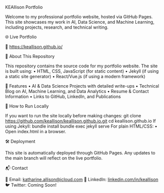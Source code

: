 KEAllison Portfolio

Welcome to my professional portfolio website, hosted via GitHub Pages. This site showcases my work in AI, Data Science, and Machine Learning, including projects, research, and technical writing.

🌐 Live Portfolio

🔗 https://keallison.github.io/

📂 About This Repository

This repository contains the source code for my portfolio website. The site is built using:
	•	HTML, CSS, JavaScript (for static content)
	•	Jekyll (if using a static site generator)
	•	React/Vue.js (if using a modern framework)

🚀 Features
	•	AI & Data Science Projects with detailed write-ups
	•	Technical Blog on AI, Machine Learning, and Data Analytics
	•	Resume & Contact Information
	•	Links to GitHub, LinkedIn, and Publications

📌 How to Run Locally

If you want to run the site locally before making changes:
git clone https://github.com/keallison/keallison.github.io.git
cd keallison.github.io
If using Jekyll:
bundle install
bundle exec jekyll serve
For plain HTML/CSS:
	•	Open index.html in a browser.

🛠️ Deployment

This site is automatically deployed through GitHub Pages. Any updates to the main branch will reflect on the live portfolio.

📬 Contact

📧 Email: katharine.allison@icloud.com
🔗 LinkedIn: [linkedin.com/in/keallison](https://www.linkedin.com/in/katharine-allison-mba-msba-pmp-b84726255/)
🐦 Twitter: Coming Soon!
